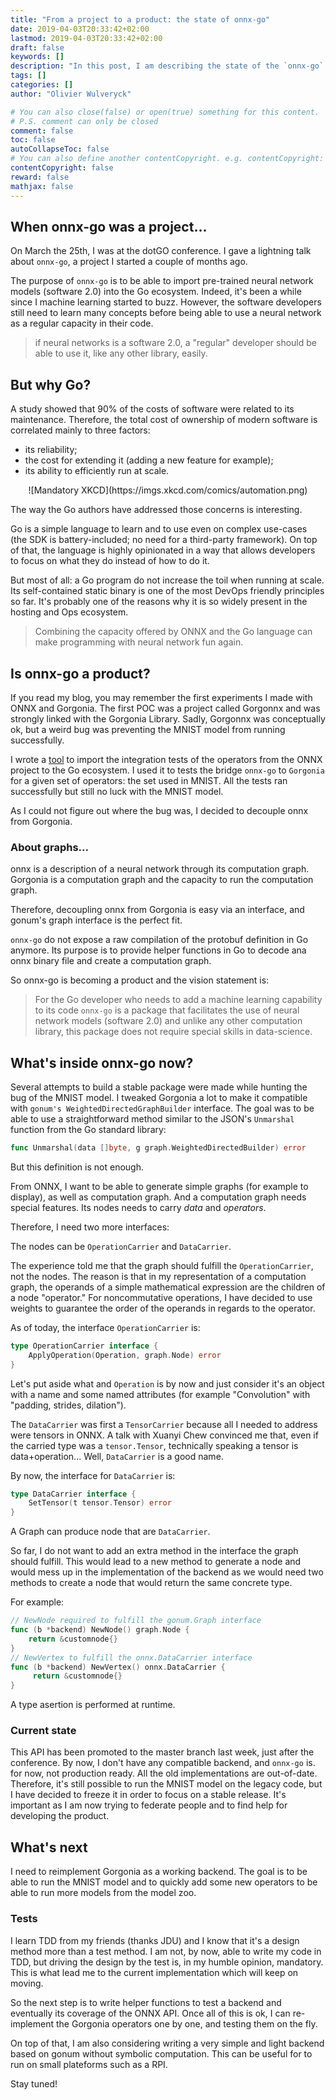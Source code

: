 ```yaml
---
title: "From a project to a product: the state of onnx-go"
date: 2019-04-03T20:33:42+02:00
lastmod: 2019-04-03T20:33:42+02:00
draft: false
keywords: []
description: "In this post, I am describing the state of the `onnx-go` project that I started a couple of months ago. The purpose of this post is to explain why I started the project, how I developed the idea, and what the package `onnx-go` is."
tags: []
categories: []
author: "Olivier Wulveryck"

# You can also close(false) or open(true) something for this content.
# P.S. comment can only be closed
comment: false
toc: false
autoCollapseToc: false
# You can also define another contentCopyright. e.g. contentCopyright: "This is another copyright."
contentCopyright: false
reward: false
mathjax: false
---
```


<!--more-->

## When onnx-go was a project...
On March the 25th, I was at the dotGO conference. I gave a lightning talk about `onnx-go`, a project I started a couple of months ago.

The purpose of `onnx-go` is to be able to import pre-trained neural network models (software 2.0) into the Go ecosystem.
Indeed, it's been a while since I machine learning started to buzz.
However, the software developers still need to learn many concepts before being able to use a neural network as a regular capacity in their code.

> if neural networks is a software 2.0, a "regular" developer should be able to use it, like any other library, easily. 

## But why Go?
A study showed that 90% of the costs of software were related to its maintenance. Therefore, the total cost of ownership of modern software is correlated mainly to three factors:

* its reliability;
* the cost for extending it (adding a new feature for example);
* its ability to efficiently run at scale.

<center>
![Mandatory XKCD](https://imgs.xkcd.com/comics/automation.png)
</center>

The way the Go authors have addressed those concerns is interesting.

Go is a simple language to learn and to use even on complex use-cases (the SDK is battery-included; no need for a third-party framework).
On top of that, the language is highly opinionated in a way that allows developers to focus on what they do instead of how to do it.

But most of all: a Go program do not increase the toil when running at scale.
Its self-contained static binary is one of the most DevOps friendly principles so far. It's probably one of the reasons why it is so widely present in the hosting and Ops ecosystem.

> Combining the capacity offered by ONNX and the Go language can make programming with neural network fun again.

## Is onnx-go a product?

If you read my blog, you may remember the first experiments I made with ONNX and Gorgonia.
The first POC was a project called Gorgonnx and was strongly linked with the Gorgonia Library.
Sadly, Gorgonnx was conceptually ok, but a weird bug was preventing the MNIST model from running successfully.

I wrote a [tool](https://github.com/owulveryck/gorgonnx/tree/master/utilities/tests_gen) to import the integration tests of the operators from the ONNX project to the Go ecosystem.
I used it to tests the bridge `onnx-go` to `Gorgonia` for a given set of operators: the set used in MNIST.
All the tests ran successfully but still no luck with the MNIST model.

As I could not figure out where the bug was, I decided to decouple onnx from Gorgonia.

### About graphs...

onnx is a description of a neural network through its computation graph. Gorgonia is a computation graph and the capacity to run the computation graph.

Therefore, decoupling onnx from Gorgonia is easy via an interface, and gonum's graph interface is the perfect fit.

`onnx-go` do not expose a raw compilation of the protobuf definition in Go anymore. Its purpose is to provide helper functions in Go to decode ana onnx binary file and create a computation graph.

So onnx-go is becoming a product and the vision statement is:

> For the Go developer 
> who needs to add a machine learning capability to its code
> `onnx-go` is a package 
> that facilitates the use of neural network models (software 2.0)
> and unlike any other computation library,
> this package does not require special skills in data-science.

## What's inside onnx-go now?

Several attempts to build a stable package were made while hunting the bug of the MNIST model.
I tweaked Gorgonia a lot to make it compatible with `gonum's WeightedDirectedGraphBuilder` interface. The goal was to be able to use a straightforward method similar to the JSON's `Unmarshal` function from the Go standard library:

```go
func Unmarshal(data []byte, g graph.WeightedDirectedBuilder) error
```

But this definition is not enough. 

From ONNX, I want to be able to generate simple graphs (for example to display), as well as computation graph. And a computation graph needs special features. Its nodes needs to carry _data_ and _operators_.

Therefore, I need two more interfaces: 

The nodes can be `OperationCarrier` and `DataCarrier`.


The experience told me that the graph should fulfill the `OperationCarrier`, not the nodes. 
The reason is that in my representation of a computation graph, the operands of a simple mathematical expression are the children of a node "operator." For noncommutative operations, I have decided to use weights to guarantee the order of the operands in regards to the operator.

As of today, the interface `OperationCarrier` is: 

```go
type OperationCarrier interface {
	ApplyOperation(Operation, graph.Node) error
}
```

Let's put aside what and `Operation` is by now and just consider it's an object with a name and some named attributes (for example "Convolution" with "padding, strides, dilation").

The `DataCarrier` was first a `TensorCarrier` because all I needed to address were tensors in ONNX. A talk with Xuanyi Chew convinced me that, even if the carried type was a `tensor.Tensor`, technically speaking a tensor is data+operation... Well, `DataCarrier` is a good name.

By now, the interface for `DataCarrier` is: 

```go
type DataCarrier interface {
	SetTensor(t tensor.Tensor) error
}
```

A Graph can produce node that are `DataCarrier`. 

So far, I do not want to add an extra method in the interface the graph should fulfill. This would lead to a new method to generate a node and would mess up in the implementation of the backend as we would need two methods to create a node that would return the same concrete type.

For example:
```go
// NewNode required to fulfill the gonum.Graph interface
func (b *backend) NewNode() graph.Node {
	return &customnode{}
}
// NewVertex to fulfill the onnx.DataCarrier interface
func (b *backend) NewVertex() onnx.DataCarrier {
     return &customnode{}
}
```

A type asertion is performed at runtime. 

### Current state

This API has been promoted to the master branch last week, just after the conference. By now, I don't have any compatible backend, and `onnx-go` is. for now, not production ready.
All the old implementations are out-of-date. Therefore, it's still possible to run the MNIST model on the legacy code, but I have decided to freeze it in order to focus on a stable release. It's important as I am now trying to federate people and to find help for developing the product.

## What's next

I need to reimplement Gorgonia as a working backend. The goal is to be able to run the MNIST model and to quickly add some new operators to be able to run more models from the model zoo.

### Tests

I learn TDD from my friends (thanks JDU) and I know that it's a design method more than a test method.
I am not, by now, able to write my code in TDD, but driving the design by the test is, in my humble opinion, mandatory.
This is what lead me to the current implementation which will keep on moving.

So the next step is to write helper functions to test a backend and eventually its coverage of the ONNX API.
Once all of this is ok, I can re-implement the Gorgonia operators one by one, and testing them on the fly.

On top of that, I am also considering writing a very simple and light backend based on gonum without symbolic computation. This can be useful for to run on small plateforms such as a RPI.

Stay tuned!
